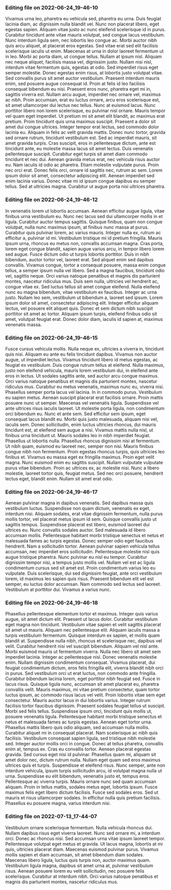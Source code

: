 

### Editing file on 2022-06-24_19-46-10

Vivamus urna leo, pharetra eu vehicula sed, pharetra eu urna. Duis feugiat lacinia diam, ac dignissim nulla blandit vel. Nunc non placerat libero, eget egestas sapien. Aliquam vitae justo ac nunc eleifend scelerisque id in purus. Curabitur tincidunt ante vitae mauris volutpat, sed congue lacus vestibulum. Nunc interdum ligula sem, nec lobortis leo congue ac. Morbi auctor nibh quis arcu aliquet, at placerat eros egestas. Sed vitae erat sed elit facilisis scelerisque iaculis ut enim. Maecenas at urna in dolor laoreet fermentum ut in leo. Morbi ac porta diam, ut congue tellus. Nullam at ipsum nisl.
Aliquam nec neque aliquet, facilisis massa vel, dignissim justo. Nullam nisi nisl, interdum vitae fermentum quis, egestas at odio. Sed imperdiet risus eget semper molestie. Donec egestas enim risus, at lobortis justo volutpat vitae. Sed convallis purus sit amet auctor vestibulum. Praesent interdum mauris enim, sed posuere augue consequat id. Proin at felis id leo facilisis consequat bibendum eu nisi. Praesent eros nunc, pharetra eget mi in, sagittis viverra est. Nullam arcu augue, imperdiet nec ornare vel, maximus ac nibh. Proin accumsan, erat eu luctus ornare, arcu eros scelerisque est, sit amet ullamcorper dui lectus nec tellus. Nunc at euismod lacus. Nunc porttitor libero non lorem scelerisque, eu pulvinar nisl ornare.
Mauris tempor vel quam eget imperdiet. Ut pretium mi sit amet elit blandit, ac maximus erat pretium. Proin tincidunt quis urna maximus suscipit. Praesent a dolor sit amet dui congue ultrices. Integer tempor erat lectus, sed commodo dolor lacinia eu. Aliquam in felis ac velit gravida mattis. Donec nunc tortor, gravida sed ornare rutrum, tincidunt vestibulum est. Sed ac imperdiet mauris, sit amet gravida turpis. Cras suscipit, eros in pellentesque dictum, ante est tincidunt ante, eu molestie massa lacus sit amet lectus. Duis venenatis pellentesque suscipit.
Curabitur eget turpis sit amet diam commodo tincidunt et nec dui. Aenean gravida metus erat, nec vehicula risus auctor eu. Nam iaculis id odio ac pharetra. Etiam molestie vulputate purus. Proin nec orci erat. Donec felis orci, ornare id sagittis nec, rutrum ac sem. Lorem ipsum dolor sit amet, consectetur adipiscing elit. Aenean imperdiet sed enim lacinia varius. Donec vitae mi id ipsum congue dapibus eu semper tellus. Sed at ultricies magna. Curabitur ut augue porta nisi ultrices pharetra.




### Editing file on 2022-06-24_19-46-12

In venenatis lorem ut lobortis accumsan. Aenean efficitur augue ligula, vitae finibus urna vestibulum eu. Nunc nec lacus sed dui ullamcorper mollis in et ligula. Curabitur auctor tempus sagittis. Quisque finibus, quam non congue volutpat, nulla nunc maximus ipsum, at finibus nunc massa at purus. Curabitur quis pulvinar lorem, ac varius mauris. Integer nulla ex, rutrum ac efficitur a, pulvinar id mi. Vestibulum tristique mi id pretium fringilla. Mauris ipsum urna, rhoncus eu metus non, convallis accumsan magna. Cras porta, lorem eget congue blandit, sapien augue varius arcu, in tempor libero lorem sed augue. Fusce dictum odio ut turpis lobortis porttitor. Duis in nibh bibendum, auctor tortor vel, laoreet erat. Sed aliquet enim sed dapibus convallis. Vivamus congue, tortor a consequat posuere, massa enim congue tellus, a semper ipsum nulla vel libero. Sed a magna faucibus, tincidunt odio vel, sagittis neque.
Orci varius natoque penatibus et magnis dis parturient montes, nascetur ridiculus mus. Duis sem nulla, ultricies vel hendrerit ac, congue vitae ex. Sed luctus tellus sit amet congue eleifend. Nulla eleifend nunc eu magna bibendum, vitae vestibulum ex faucibus. Integer ac urna justo. Nullam leo sem, vestibulum ut bibendum a, laoreet sed ipsum. Lorem ipsum dolor sit amet, consectetur adipiscing elit. Integer efficitur aliquam lectus, vel posuere elit aliquet quis. Donec et sem dictum nibh suscipit porttitor sit amet ac tortor. Aliquam ipsum turpis, eleifend finibus odio sit amet, volutpat feugiat erat. Donec dolor diam, iaculis id sapien at, maximus venenatis massa.




### Editing file on 2022-06-24_19-46-15

Fusce cursus vehicula mollis. Nulla neque ex, ultricies a viverra in, tincidunt quis nisi. Aliquam eu ante eu felis tincidunt dapibus. Vivamus non auctor augue, ut imperdiet lectus. Vivamus tincidunt libero id metus egestas, ac feugiat ex vestibulum. Duis congue rutrum tellus at eleifend. Nulla maximus, justo non eleifend vehicula, mauris lorem vestibulum dui, in eleifend ante eros in lectus. Ut sodales sagittis ante, sed auctor arcu congue maximus. Orci varius natoque penatibus et magnis dis parturient montes, nascetur ridiculus mus. Curabitur eu metus venenatis, maximus nunc eu, viverra nisi. Phasellus semper porta lacus vel lacinia. In in commodo purus.
Vestibulum eu sapien metus. Aenean suscipit placerat erat facilisis ornare. Proin mattis posuere nunc ut semper. Maecenas vel venenatis ligula. Suspendisse vel ante ultrices risus iaculis laoreet. Ut molestie porta ligula, non condimentum orci bibendum eu. Nunc et ante sem. Sed efficitur sem ipsum, eget consequat lacus blandit eu. Morbi quis justo malesuada, aliquam nisi vel, iaculis sem. Donec sollicitudin, enim luctus ultricies rhoncus, dui mauris tincidunt est, at eleifend sem augue a nisi. Vivamus mattis nulla nisl, ut finibus urna tincidunt ut.
Mauris sodales leo in nibh imperdiet feugiat. Phasellus ut lobortis nulla. Phasellus rhoncus dignissim nisi at fermentum. Ut nibh quam, euismod eu laoreet nec, semper non nisi. Mauris finibus congue nibh non fermentum. Proin egestas rhoncus turpis, quis ultricies leo finibus et. Vivamus eu massa eget ex fringilla maximus. Proin eget velit magna. Nunc euismod enim eu sagittis suscipit. Nullam vulputate vulputate purus vitae bibendum. Proin ac ultrices ex, ac molestie nisi. Nunc a libero molestie, laoreet tortor quis, feugiat metus. Sed nec orci posuere, hendrerit lectus eget, blandit enim. Nullam sit amet erat odio.




### Editing file on 2022-06-24_19-46-17

Aenean pulvinar magna in dapibus venenatis. Sed dapibus massa quis vestibulum luctus. Suspendisse non quam dictum, venenatis ex eget, interdum nisi. Aliquam sodales, erat vitae dignissim fermentum, nulla purus mollis tortor, vel placerat metus ipsum id sem. Quisque convallis justo ut sagittis tempus. Suspendisse placerat est libero, euismod laoreet dui ultrices eu. Nunc convallis sodales auctor.
Sed malesuada id libero accumsan mollis. Pellentesque habitant morbi tristique senectus et netus et malesuada fames ac turpis egestas. Donec semper odio eget faucibus hendrerit. Nam a sollicitudin tortor. Aenean pulvinar sapien vehicula tellus accumsan, nec imperdiet eros sollicitudin. Pellentesque molestie nisl quis augue tristique pharetra. Nunc pulvinar eu nisl eu tempor. Curabitur dignissim tempor nisi, a tempus justo mollis vel. Nullam vel est ac ligula condimentum cursus sed sit amet est. Proin condimentum varius leo eu vulputate. Duis scelerisque, dui sed dignissim feugiat, ante orci vestibulum lorem, id maximus leo sapien quis risus. Praesent bibendum elit vel est semper, eu luctus dolor accumsan. Nam commodo sed lectus sed laoreet. Vestibulum at porttitor dui. Vivamus a varius nunc.




### Editing file on 2022-06-24_19-46-18

Phasellus pellentesque elementum tortor et maximus. Integer quis varius augue, sit amet dictum elit. Praesent ut lacus dolor. Curabitur vestibulum eget magna non tincidunt. Vestibulum vitae sapien et velit sagittis placerat sit amet ut mauris. Aliquam nec pellentesque elit. Aliquam iaculis massa a turpis vestibulum fermentum. Quisque interdum ex sapien, et mollis quam blandit at. Suspendisse nulla nibh, rhoncus et scelerisque nec, dapibus vel velit. Curabitur hendrerit nisi vel suscipit bibendum. Aliquam vel nisl ante. Morbi euismod mauris ut fermentum viverra. Nulla nec libero sit amet sem imperdiet lacinia. Integer ac pellentesque nisl. Donec venenatis molestie enim. Nullam dignissim condimentum consequat.
Vivamus placerat, dui feugiat condimentum dictum, eros felis fringilla elit, viverra blandit nibh orci in purus. Sed vestibulum orci ut erat luctus, non commodo ante fringilla. Curabitur bibendum lacinia lorem, eget porttitor nibh feugiat sed. Fusce in lacus risus. Quisque ligula nunc, accumsan sit amet placerat eu, pharetra convallis velit. Mauris maximus, mi vitae pretium consectetur, quam tortor luctus ipsum, ac commodo risus lacus vel velit. Proin lobortis vitae sem eget consectetur. Mauris auctor lacus in dui lobortis varius.
Integer rutrum facilisis tortor faucibus dignissim. Praesent sodales feugiat tellus ut suscipit. Morbi sed felis tellus. Suspendisse ipsum orci, tincidunt quis mollis ut, posuere venenatis ligula. Pellentesque habitant morbi tristique senectus et netus et malesuada fames ac turpis egestas. Aenean eget tortor urna. Phasellus mattis libero quis odio aliquam, sed accumsan nulla mollis. Curabitur aliquet mi in consequat placerat. Nam scelerisque ac nibh quis facilisis. Vestibulum consequat sapien ligula, sed tristique nibh molestie sed. Integer auctor mollis orci in congue. Donec at tellus pharetra, convallis enim at, tempus ex. Cras eu convallis tortor. Aenean placerat egestas gravida.
Sed cursus eget nisi id pulvinar. Phasellus quam mi, aliquam sit amet dolor nec, dictum rutrum nulla. Nullam eget quam sed eros maximus ultrices quis et turpis. Suspendisse et eleifend risus. Nunc semper, ante non interdum vehicula, ipsum turpis sollicitudin arcu, id volutpat magna nulla ut urna. Suspendisse eu elit bibendum, venenatis justo et, tempus eros. Pellentesque ac viverra turpis. Mauris ornare nunc sed quam accumsan aliquam. Proin in tellus mattis, sodales metus eget, lobortis ipsum. Fusce maximus felis eget libero dictum facilisis. Fusce sed sodales eros. Sed ut mauris et risus ullamcorper sodales. In efficitur nulla quis pretium facilisis. Phasellus eu posuere magna, varius interdum nisi.




### Editing file on 2022-07-13_17-44-07

Vestibulum ornare scelerisque fermentum. Nulla vehicula rhoncus dui. Nullam dapibus risus eget viverra laoreet. Nunc sed ornare mi, a interdum orci. Donec ac rhoncus nisi. Sed accumsan urna vitae ipsum laoreet tempor. Pellentesque volutpat eget metus et gravida. Ut lacus magna, lobortis at mi quis, ultricies placerat diam. Maecenas euismod pulvinar purus. Vivamus mollis sapien et diam accumsan, sit amet bibendum diam sodales. Maecenas libero ligula, luctus quis turpis non, auctor maximus quam. Vestibulum ligula magna, dapibus sit amet urna at, pulvinar vestibulum risus. Aenean posuere lorem eu velit sollicitudin, nec posuere felis scelerisque. Curabitur at interdum nibh. Orci varius natoque penatibus et magnis dis parturient montes, nascetur ridiculus mus.


